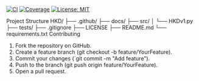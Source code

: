 [![CI](https://github.com/sparklbarff/HKD/actions/workflows/python.yml/badge.svg)](https://github.com/sparklbarff/HKD/actions)
[![Coverage](https://img.shields.io/endpoint?url=https://gist.githubusercontent.com/sparklbarff/your-gist-id/raw/coverage-badge.json)](https://github.com/sparklbarff/HKD/actions)
[![License: MIT](https://img.shields.io/badge/License-MIT-blue.svg)](LICENSE)


Project Structure
HKD/
├── .github/
├── docs/
├── src/
│   └── HKDv1.py
├── tests/
├── .gitignore
├── LICENSE
├── README.md
└── requirements.txt
Contributing
1.	Fork the repository on GitHub.
2.	Create a feature branch (git checkout -b feature/YourFeature).
3.	Commit your changes (`git commit -m "Add feature").
4.	Push to the branch (git push origin feature/YourFeature).
5.	Open a pull request.
